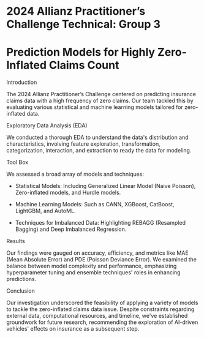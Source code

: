 # 2024 Allianz Practitioner’s Challenge Technical: Group 3
# Prediction Models for Highly Zero-Inflated Claims Count​ 

Introduction 

The 2024 Allianz Practitioner’s Challenge centered on predicting insurance claims data with a high frequency of zero claims. Our team tackled this by evaluating various statistical and machine learning models tailored for zero-inflated data. 

 

Exploratory Data Analysis (EDA) 

We conducted a thorough EDA to understand the data's distribution and characteristics, involving feature exploration, transformation, categorization, interaction, and extraction to ready the data for modeling. 

 

Tool Box 

We assessed a broad array of models and techniques: 

- Statistical Models: Including Generalized Linear Model (Naive Poisson), Zero-inflated models, and Hurdle models. 

- Machine Learning Models: Such as CANN, XGBoost, CatBoost, LightGBM, and AutoML. 

- Techniques for Imbalanced Data: Highlighting REBAGG (Resampled Bagging) and Deep Imbalanced Regression. 

Results 

Our findings were gauged on accuracy, efficiency, and metrics like MAE (Mean Absolute Error) and PDE (Poisson Deviance Error). We examined the balance between model complexity and performance, emphasizing hyperparameter tuning and ensemble techniques' roles in enhancing predictions. 


Conclusion 

Our investigation underscored the feasibility of applying a variety of models to tackle the zero-inflated claims data issue. Despite constraints regarding external data, computational resources, and timeline, we've established groundwork for future research, recommending the exploration of AI-driven vehicles' effects on insurance as a subsequent step. 
